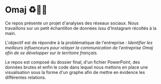 # Omaj ♻️👖👗

Ce repos présente un projet d'analyses des réseaux sociaux. 
Nous travaillons sur un petit échantillon de données issu d'Instagram récoltés à la main.

L'objectif est de répondre à la problématique de l'entreprise : 
<i>Identifier les meilleurs influenceurs pour relayer la communication de l'entreprise Omaj afin de se développer sur le territoire français. </i>

Le repos est composé du dossier final, d'un fichier PowerPoint, des données brutes et enfin le code dans lequel nous mettons en place une visualisation sous la forme d'un graphe afin de mettre en évidence les différentes relations.

